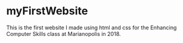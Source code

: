 # myFirstWebsite

This is the first website I made using html and css for the Enhancing Computer Skills class at Marianopolis in 2018.
